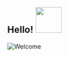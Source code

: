 ## Hello! <img src="https://emojis.slackmojis.com/emojis/images/1536959729/4664/ceiling_parrot.gif" width="60px">

![Welcome](https://lh3.googleusercontent.com/P2QO0A6yAE-nRV5M75rDw5CHSZzQUM8wGNK2XnWNkYIf17ERgN2n7cqXiNii5YyKjlmkS9jnnMIvGTeZXvXAtVAK8v1V9kwqaOp66bTbN5Tiy47hS4-2nUQo4-tJjBItvyjXtXnKSTegllSGWg0WI-Emnjpsgl0ITq7QnLtE91K7EZjPSFNpjRyTmKur4hiDUiVuEXIyyXlx9HwpN6jw8q45xlPfqUpz6nDdKPDvjd-GmqeywasEPOvj1cvdKuFY0XvfVI4qbePP0eiZjm0wsKRymvzx_8FTZQwqGQE-O5IurOft_KIBJkL8NPVQGJ7bK9dMizXG8QwATR3tvHkTM2Yfa8Tc2zX0yf3Ifyxtz1ZCb8Aw_t5JC1hN8aBwuAxheyn31RJjQlX2airt7f-lknHM_OurINxwlHLXBk98obFju24Nb2nZvo_UAEI48ekXo20AmSDFKCt2WVWNcLWMgJDnS7IxfDPFRF2TZt4rg637vtWqlTa0UdvD1iX-9hOvDENOMGqKsPDc1sMd6WLeXOpMESzZtZXBJjabXayIleZc3lgjC5rLvyfjUYmrv4Mnf7tMAvlNAsvhcM4PLx6Tct5BUyscfMUjlbHotBXDJowAcZDQYit16mGtk-onPiB2SCLpN10n1PbstA6tXsCcImcy4qc_Rll2FuXM2cKbhPcKD7Zn0VsTyDvmrNSDzGp2wg9HBkR0cfe8CuYwDRUCMdc=w1278-h371-no?authuser=0)

<!--
**ngantn1994/ngantn1994** is a ✨ _special_ ✨ repository because its `README.md` (this file) appears on your GitHub profile.

Here are some ideas to get you started:

- 🔭 I’m currently working on ...
- 🌱 I’m currently learning ...
- 👯 I’m looking to collaborate on ...
- 🤔 I’m looking for help with ...
- 💬 Ask me about ...
- 📫 How to reach me: ...
- 😄 Pronouns: ...
- ⚡ Fun fact: ...
-->
